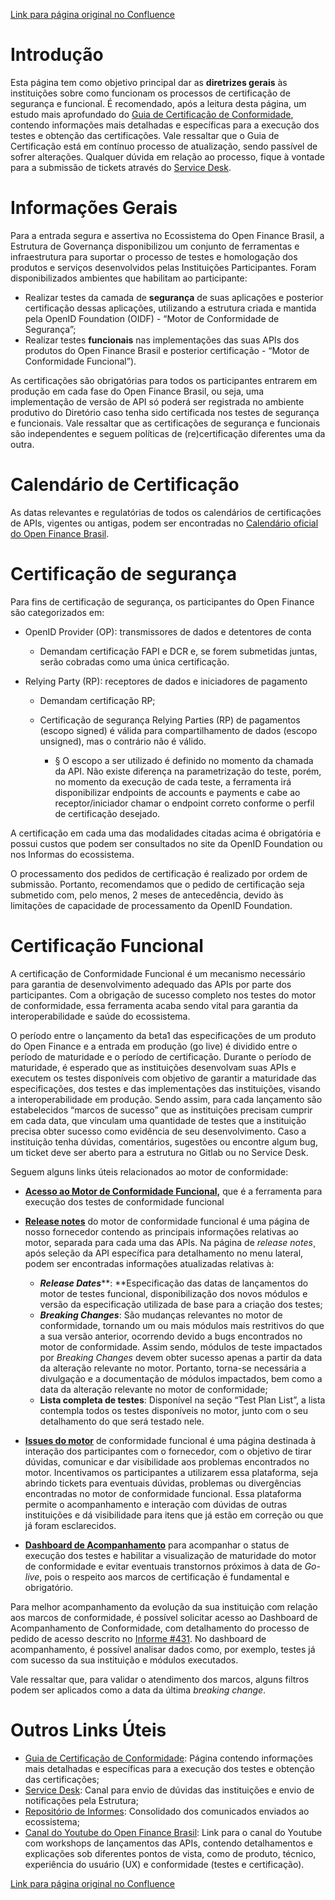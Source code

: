 [Link para página original no Confluence](https://openfinancebrasil.atlassian.net/wiki/spaces/OF/pages/280297514)

# Introdução

Esta página tem como objetivo principal dar as **diretrizes gerais** às instituições sobre como funcionam os processos de certificação de segurança e funcional. É recomendado, após a leitura desta página, um estudo mais aprofundado do [Guia de Certificação de Conformidade](../../../OF/Open%20Finance%20Brasil/Certifica%c3%a7%c3%a3o%20de%20Conformidade/Guia%20de%20Certifica%c3%a7%c3%a3o%20de%20Conformidade), contendo informações mais detalhadas e específicas para a execução dos testes e obtenção das certificações. Vale ressaltar que o Guia de Certificação está em contínuo processo de atualização, sendo passível de sofrer alterações. Qualquer dúvida em relação ao processo, fique à vontade para a submissão de tickets através do [Service Desk](https://servicedesk.openfinancebrasil.org.br/Login.jsp?gotoURL=servicePortal&amp;navLanguage=pt-BR).

# Informações Gerais

Para a entrada segura e assertiva no Ecossistema do Open Finance Brasil, a Estrutura de Governança disponibilizou um conjunto de ferramentas e infraestrutura para suportar o processo de testes e homologação dos produtos e serviços desenvolvidos pelas Instituições Participantes. Foram disponibilizados ambientes que habilitam ao participante:

- Realizar testes da camada de **segurança** de suas aplicações e posterior certificação dessas aplicações, utilizando a estrutura criada e mantida pela OpenID Foundation (OIDF) - “Motor de Conformidade de Segurança”;
- Realizar testes **funcionais** nas implementações das suas APIs dos produtos do Open Finance Brasil e posterior certificação - “Motor de Conformidade Funcional”).

As certificações são obrigatórias para todos os participantes entrarem em produção em cada fase do Open Finance Brasil, ou seja, uma implementação de versão de API só poderá ser registrada no ambiente produtivo do Diretório caso tenha sido certificada nos testes de segurança e funcionais. Vale ressaltar que as certificações de segurança e funcionais são independentes e seguem políticas de (re)certificação diferentes uma da outra.

# Calendário de Certificação

As datas relevantes e regulatórias de todos os calendários de certificações de APIs, vigentes ou antigas, podem ser encontradas no [Calendário oficial do Open Finance Brasil](https://openfinancebrasil.atlassian.net/wiki/spaces/OF/calendars).

# Certificação de segurança

Para fins de certificação de segurança, os participantes do Open Finance são categorizados em:

- OpenID Provider (OP): transmissores de dados e detentores de conta

    - Demandam certificação FAPI e DCR e, se forem submetidas juntas, serão cobradas como uma única certificação.
- Relying Party (RP): receptores de dados e iniciadores de pagamento

    - Demandam certificação RP;
    - Certificação de segurança Relying Parties (RP) de pagamentos (escopo signed) é válida para compartilhamento de dados (escopo unsigned), mas o contrário não é válido.

        - §  O escopo a ser utilizado é definido no momento da chamada da API. Não existe diferença na parametrização do teste, porém, no momento da execução de cada teste, a ferramenta irá disponibilizar endpoints de accounts e payments e cabe ao receptor/iniciador chamar o endpoint correto conforme o perfil de certificação desejado.

A certificação em cada uma das modalidades citadas acima é obrigatória e possui custos que podem ser consultados no site da OpenID Foundation ou nos Informas do ecossistema.

O processamento dos pedidos de certificação é realizado por ordem de submissão. Portanto, recomendamos que o pedido de certificação seja submetido com, pelo menos, 2 meses de antecedência, devido às limitações de capacidade de processamento da OpenID Foundation.

# Certificação Funcional

A certificação de Conformidade Funcional é um mecanismo necessário para garantia de desenvolvimento adequado das APIs por parte dos participantes. Com a obrigação de sucesso completo nos testes do motor de conformidade, essa ferramenta acaba sendo vital para garantia da interoperabilidade e saúde do ecossistema.

O período entre o lançamento da beta1 das especificações de um produto do Open Finance e a entrada em produção (go live) é dividido entre o período de maturidade e o período de certificação. Durante o período de maturidade, é esperado que as instituições desenvolvam suas APIs e executem os testes disponíveis com objetivo de garantir a maturidade das especificações, dos testes e das implementações das instituições, visando a interoperabilidade em produção. Sendo assim, para cada lançamento são estabelecidos “marcos de sucesso” que as instituições precisam cumprir em cada data, que vinculam uma quantidade de testes que a instituição precisa obter sucesso como evidência de seu desenvolvimento. Caso a instituição tenha dúvidas, comentários, sugestões ou encontre algum bug, um ticket deve ser aberto para a estrutura no Gitlab ou no Service Desk.

Seguem alguns links úteis relacionados ao motor de conformidade:

- [**Acesso ao Motor de Conformidade Funcional,**](https://web.conformance.directory.openbankingbrasil.org.br/) que é a ferramenta para execução dos testes de conformidade funcional
- [**Release notes**](https://gitlab.com/raidiam-conformance/open-finance/certification/-/wikis/home) do motor de conformidade funcional é uma página de nosso fornecedor contendo as principais informações relativas ao motor, separada para cada uma das APIs. Na página de *release notes*¸ após seleção da API específica para detalhamento no menu lateral, podem ser encontradas informações atualizadas relativas à:

    - ***Release Dates*****: **Especificação das datas de lançamentos do motor de testes funcional, disponibilização dos novos módulos e versão da especificação utilizada de base para a criação dos testes;
    - ***Breaking Changes***: São mudanças relevantes no motor de conformidade, tornando um ou mais módulos mais restritivos do que a sua versão anterior, ocorrendo devido a bugs encontrados no motor de conformidade. Assim sendo, módulos de teste impactados por *Breaking Changes* devem obter sucesso apenas a partir da data da alteração relevante no motor. Portanto, torna-se necessária a divulgação e a documentação de módulos impactados, bem como a data da alteração relevante no motor de conformidade;
    - **Lista completa de testes**: Disponível na seção “Test Plan List”, a lista contempla todos os testes disponíveis no motor, junto com o seu detalhamento do que será testado nele.
- [**Issues do motor**](https://gitlab.com/raidiam-conformance/open-finance/certification/-/issues/?label_name%5B%5D=PHASE%203%20%3A%3A%20V4) de conformidade funcional é uma página destinada à interação dos participantes com o fornecedor, com o objetivo de tirar dúvidas, comunicar e dar visibilidade aos problemas encontrados no motor. Incentivamos os participantes a utilizarem essa plataforma, seja abrindo tickets para eventuais dúvidas, problemas ou divergências encontradas no motor de conformidade funcional. Essa plataforma permite o acompanhamento e interação com dúvidas de outras instituições e dá visibilidade para itens que já estão em correção ou que já foram esclarecidos.
- [**Dashboard de Acompanhamento**](https://app.powerbi.com/groups/me/reports/cedb6c5e-199c-48ba-8c25-018468c2ab8b/ReportSection095753bc49cb2b709399?ctid=7531e8b3-c928-494b-9b89-7ee3d353272d&amp;experience=power-bi&amp;bookmarkGuid=8aefcd43-cb71-40ad-af0c-3ff03eccde95) para acompanhar o status de execução dos testes e habilitar a visualização de maturidade do motor de conformidade e evitar eventuais transtornos próximos à data de *Go-live*, pois o respeito aos marcos de certificação é fundamental e obrigatório.

Para melhor acompanhamento da evolução da sua instituição com relação aos marcos de conformidade, é possível solicitar acesso ao Dashboard de Acompanhamento de Conformidade, com detalhamento do processo de pedido de acesso descrito no [Informe #431](https://mailchi.mp/ca867f20a701/open-banking-informa-9389280?e=2eb7798bd9). No dashboard de acompanhamento, é possível analisar dados como, por exemplo, testes já com sucesso da sua instituição e módulos executados.

Vale ressaltar que, para validar o atendimento dos marcos, alguns filtros podem ser aplicados como a data da última *breaking change*.

# Outros Links Úteis

- [Guia de Certificação de Conformidade](../../../OF/Open%20Finance%20Brasil/Certifica%c3%a7%c3%a3o%20de%20Conformidade/Guia%20de%20Certifica%c3%a7%c3%a3o%20de%20Conformidade): Página contendo informações mais detalhadas e específicas para a execução dos testes e obtenção das certificações;
- [Service Desk](https://servicedesk.openfinancebrasil.org.br/): Canal para envio de dúvidas das instituições e envio de notificações pela Estrutura;
- [Repositório de Informes](https://openfinancebrasil.atlassian.net/wiki/spaces/OF/pages/17367115/Reposit+rio+de+Informes): Consolidado dos comunicados enviados ao ecossistema;
- [Canal do Youtube do Open Finance Brasil](https://www.youtube.com/@openfinancebrasil): Link para o canal do Youtube com workshops de lançamentos das APIs, contendo detalhamentos e explicações sob diferentes pontos de vista, como de produto, técnico, experiência do usuário (UX) e conformidade (testes e certificação).

[Link para página original no Confluence](https://openfinancebrasil.atlassian.net/wiki/spaces/OF/pages/280297514)